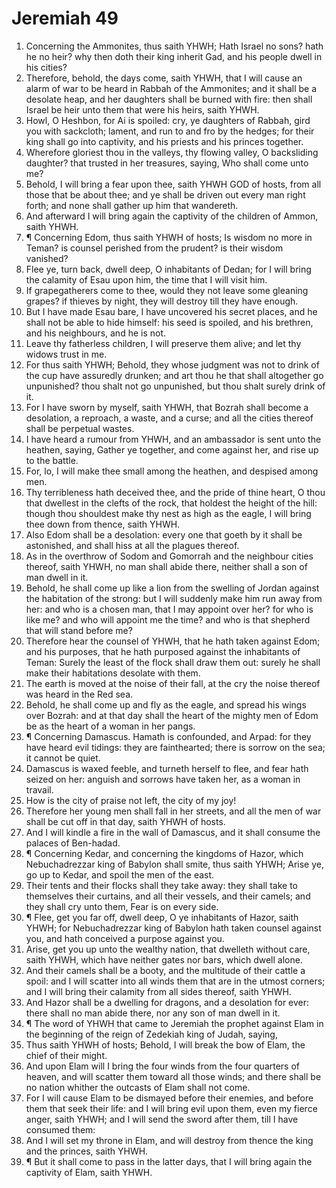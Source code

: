 ﻿# Jeremiah 49
1. Concerning the Ammonites, thus saith YHWH; Hath Israel no sons? hath he no heir? why then doth their king inherit Gad, and his people dwell in his cities? 
2. Therefore, behold, the days come, saith YHWH, that I will cause an alarm of war to be heard in Rabbah of the Ammonites; and it shall be a desolate heap, and her daughters shall be burned with fire: then shall Israel be heir unto them that were his heirs, saith YHWH. 
3. Howl, O Heshbon, for Ai is spoiled: cry, ye daughters of Rabbah, gird you with sackcloth; lament, and run to and fro by the hedges; for their king shall go into captivity, and his priests and his princes together. 
4. Wherefore gloriest thou in the valleys, thy flowing valley, O backsliding daughter? that trusted in her treasures, saying, Who shall come unto me? 
5. Behold, I will bring a fear upon thee, saith YHWH GOD of hosts, from all those that be about thee; and ye shall be driven out every man right forth; and none shall gather up him that wandereth. 
6. And afterward I will bring again the captivity of the children of Ammon, saith YHWH. 
7. ¶ Concerning Edom, thus saith YHWH of hosts; Is wisdom no more in Teman? is counsel perished from the prudent? is their wisdom vanished? 
8. Flee ye, turn back, dwell deep, O inhabitants of Dedan; for I will bring the calamity of Esau upon him, the time that I will visit him. 
9. If grapegatherers come to thee, would they not leave some gleaning grapes? if thieves by night, they will destroy till they have enough. 
10. But I have made Esau bare, I have uncovered his secret places, and he shall not be able to hide himself: his seed is spoiled, and his brethren, and his neighbours, and he is not. 
11. Leave thy fatherless children, I will preserve them alive; and let thy widows trust in me. 
12. For thus saith YHWH; Behold, they whose judgment was not to drink of the cup have assuredly drunken; and art thou he that shall altogether go unpunished? thou shalt not go unpunished, but thou shalt surely drink of it. 
13. For I have sworn by myself, saith YHWH, that Bozrah shall become a desolation, a reproach, a waste, and a curse; and all the cities thereof shall be perpetual wastes. 
14. I have heard a rumour from YHWH, and an ambassador is sent unto the heathen, saying, Gather ye together, and come against her, and rise up to the battle. 
15. For, lo, I will make thee small among the heathen, and despised among men. 
16. Thy terribleness hath deceived thee, and the pride of thine heart, O thou that dwellest in the clefts of the rock, that holdest the height of the hill: though thou shouldest make thy nest as high as the eagle, I will bring thee down from thence, saith YHWH. 
17. Also Edom shall be a desolation: every one that goeth by it shall be astonished, and shall hiss at all the plagues thereof. 
18. As in the overthrow of Sodom and Gomorrah and the neighbour cities thereof, saith YHWH, no man shall abide there, neither shall a son of man dwell in it. 
19. Behold, he shall come up like a lion from the swelling of Jordan against the habitation of the strong: but I will suddenly make him run away from her: and who is a chosen man, that I may appoint over her? for who is like me? and who will appoint me the time? and who is that shepherd that will stand before me? 
20. Therefore hear the counsel of YHWH, that he hath taken against Edom; and his purposes, that he hath purposed against the inhabitants of Teman: Surely the least of the flock shall draw them out: surely he shall make their habitations desolate with them. 
21. The earth is moved at the noise of their fall, at the cry the noise thereof was heard in the Red sea. 
22. Behold, he shall come up and fly as the eagle, and spread his wings over Bozrah: and at that day shall the heart of the mighty men of Edom be as the heart of a woman in her pangs. 
23. ¶ Concerning Damascus. Hamath is confounded, and Arpad: for they have heard evil tidings: they are fainthearted; there is sorrow on the sea; it cannot be quiet. 
24. Damascus is waxed feeble, and turneth herself to flee, and fear hath seized on her: anguish and sorrows have taken her, as a woman in travail. 
25. How is the city of praise not left, the city of my joy! 
26. Therefore her young men shall fall in her streets, and all the men of war shall be cut off in that day, saith YHWH of hosts. 
27. And I will kindle a fire in the wall of Damascus, and it shall consume the palaces of Ben-hadad. 
28. ¶ Concerning Kedar, and concerning the kingdoms of Hazor, which Nebuchadrezzar king of Babylon shall smite, thus saith YHWH; Arise ye, go up to Kedar, and spoil the men of the east. 
29. Their tents and their flocks shall they take away: they shall take to themselves their curtains, and all their vessels, and their camels; and they shall cry unto them, Fear is on every side. 
30. ¶ Flee, get you far off, dwell deep, O ye inhabitants of Hazor, saith YHWH; for Nebuchadrezzar king of Babylon hath taken counsel against you, and hath conceived a purpose against you. 
31. Arise, get you up unto the wealthy nation, that dwelleth without care, saith YHWH, which have neither gates nor bars, which dwell alone. 
32. And their camels shall be a booty, and the multitude of their cattle a spoil: and I will scatter into all winds them that are in the utmost corners; and I will bring their calamity from all sides thereof, saith YHWH. 
33. And Hazor shall be a dwelling for dragons, and a desolation for ever: there shall no man abide there, nor any son of man dwell in it. 
34. ¶ The word of YHWH that came to Jeremiah the prophet against Elam in the beginning of the reign of Zedekiah king of Judah, saying, 
35. Thus saith YHWH of hosts; Behold, I will break the bow of Elam, the chief of their might. 
36. And upon Elam will I bring the four winds from the four quarters of heaven, and will scatter them toward all those winds; and there shall be no nation whither the outcasts of Elam shall not come. 
37. For I will cause Elam to be dismayed before their enemies, and before them that seek their life: and I will bring evil upon them, even my fierce anger, saith YHWH; and I will send the sword after them, till I have consumed them: 
38. And I will set my throne in Elam, and will destroy from thence the king and the princes, saith YHWH. 
39. ¶ But it shall come to pass in the latter days, that I will bring again the captivity of Elam, saith YHWH. 
